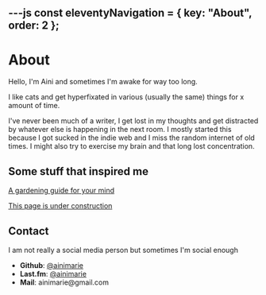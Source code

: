 ---js
const eleventyNavigation = {
	key: "About",
	order: 2
};
---
# About

Hello, I'm Aini and sometimes I'm awake for way too long.

I like cats and get hyperfixated in various (usually the same) things for x amount of time.

I've never been much of a writer, I get lost in my thoughts and get distracted by whatever else is happening in the next room. I mostly started this because I got sucked in the indie web and I miss the random internet of old times. I might also try to exercise my brain and that long lost concentration.


## Some stuff that inspired me 

[A gardening guide for your mind](https://www.mentalnodes.com/a-gardening-guide-for-your-mind)

[This page is under construction](https://localghost.dev/blog/this-page-is-under-construction/)

## Contact

I am not really a social media person but sometimes I'm social enough


- __Github__: [@ainimarie](https://github.com/ainimarie)
- __Last.fm__: [@ainimarie](https://last.fm/user/ainimarie)
- __Mail__: <!-- fhedasdtydagzzzgjds --> ainimarie@<!-- sdfafaga3411jsdhfkjypcasds -->gm<!-- asjo123123xp -->ail.com